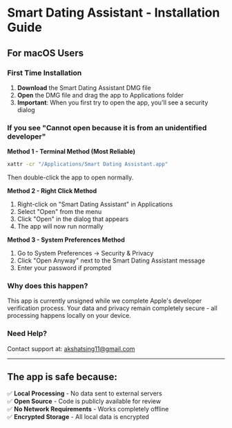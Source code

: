 # Smart Dating Assistant - Installation Guide

## For macOS Users

### First Time Installation

1. **Download** the Smart Dating Assistant DMG file
2. **Open** the DMG file and drag the app to Applications folder
3. **Important**: When you first try to open the app, you'll see a security dialog

### If you see "Cannot open because it is from an unidentified developer"

**Method 1 - Terminal Method (Most Reliable)**

```bash
xattr -cr "/Applications/Smart Dating Assistant.app"
```

Then double-click the app to open normally.

**Method 2 - Right Click Method**

1. Right-click on "Smart Dating Assistant" in Applications
2. Select "Open" from the menu
3. Click "Open" in the dialog that appears
4. The app will now run normally

**Method 3 - System Preferences Method**

1. Go to System Preferences → Security & Privacy
2. Click "Open Anyway" next to the Smart Dating Assistant message
3. Enter your password if prompted

### Why does this happen?

This app is currently unsigned while we complete Apple's developer verification process. Your data and privacy remain completely secure - all processing happens locally on your device.

### Need Help?

Contact support at: akshatsing11@gmail.com

---

## The app is safe because:

✅ **Local Processing** - No data sent to external servers  
✅ **Open Source** - Code is publicly available for review  
✅ **No Network Requirements** - Works completely offline  
✅ **Encrypted Storage** - All local data is encrypted
